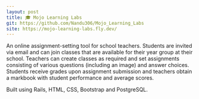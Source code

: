 ```yaml
---
layout: post
title: 🎓 Mojo Learning Labs
git: https://github.com/Nandu306/Mojo_Learning_Labs
site: https://mojo-learning-labs.fly.dev/
---
```


An online assignment-setting tool for school teachers. Students are invited via
email and can join classes that are available for their year group at their
school. Teachers can create classes as required and set assignments consisting
of various questions (including an image) and answer choices. Students receive
grades upon assignment submission and teachers obtain a markbook with
student performance and average scores.

Built using Rails, HTML, CSS, Bootstrap and PostgreSQL.
